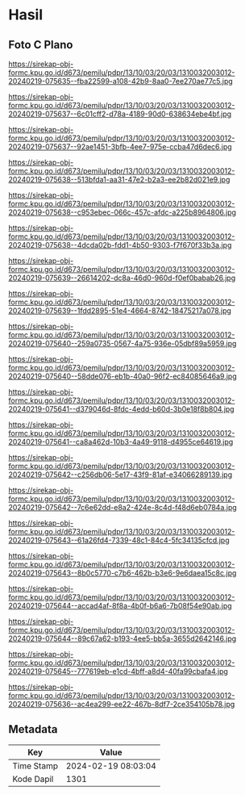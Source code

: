 # Hasil

## Foto C Plano

https://sirekap-obj-formc.kpu.go.id/d673/pemilu/pdpr/13/10/03/20/03/1310032003012-20240219-075635--fba22599-a108-42b9-8aa0-7ee270ae77c5.jpg

https://sirekap-obj-formc.kpu.go.id/d673/pemilu/pdpr/13/10/03/20/03/1310032003012-20240219-075637--6c01cff2-d78a-4189-90d0-638634ebe4bf.jpg

https://sirekap-obj-formc.kpu.go.id/d673/pemilu/pdpr/13/10/03/20/03/1310032003012-20240219-075637--92ae1451-3bfb-4ee7-975e-ccba47d6dec6.jpg

https://sirekap-obj-formc.kpu.go.id/d673/pemilu/pdpr/13/10/03/20/03/1310032003012-20240219-075638--513bfda1-aa31-47e2-b2a3-ee2b82d021e9.jpg

https://sirekap-obj-formc.kpu.go.id/d673/pemilu/pdpr/13/10/03/20/03/1310032003012-20240219-075638--c953ebec-066c-457c-afdc-a225b8964806.jpg

https://sirekap-obj-formc.kpu.go.id/d673/pemilu/pdpr/13/10/03/20/03/1310032003012-20240219-075638--4dcda02b-fdd1-4b50-9303-f7f670f33b3a.jpg

https://sirekap-obj-formc.kpu.go.id/d673/pemilu/pdpr/13/10/03/20/03/1310032003012-20240219-075639--26614202-dc8a-46d0-960d-f0ef0babab26.jpg

https://sirekap-obj-formc.kpu.go.id/d673/pemilu/pdpr/13/10/03/20/03/1310032003012-20240219-075639--1fdd2895-51e4-4664-8742-18475217a078.jpg

https://sirekap-obj-formc.kpu.go.id/d673/pemilu/pdpr/13/10/03/20/03/1310032003012-20240219-075640--259a0735-0567-4a75-936e-05dbf89a5959.jpg

https://sirekap-obj-formc.kpu.go.id/d673/pemilu/pdpr/13/10/03/20/03/1310032003012-20240219-075640--58dde076-eb1b-40a0-96f2-ec84085646a9.jpg

https://sirekap-obj-formc.kpu.go.id/d673/pemilu/pdpr/13/10/03/20/03/1310032003012-20240219-075641--d379046d-8fdc-4edd-b60d-3b0e18f8b804.jpg

https://sirekap-obj-formc.kpu.go.id/d673/pemilu/pdpr/13/10/03/20/03/1310032003012-20240219-075641--ca8a462d-10b3-4a49-9118-d4955ce64619.jpg

https://sirekap-obj-formc.kpu.go.id/d673/pemilu/pdpr/13/10/03/20/03/1310032003012-20240219-075642--c256db06-5e17-43f9-81af-e34066289139.jpg

https://sirekap-obj-formc.kpu.go.id/d673/pemilu/pdpr/13/10/03/20/03/1310032003012-20240219-075642--7c6e62dd-e8a2-424e-8c4d-f48d6eb0784a.jpg

https://sirekap-obj-formc.kpu.go.id/d673/pemilu/pdpr/13/10/03/20/03/1310032003012-20240219-075643--61a26fd4-7339-48c1-84c4-5fc34135cfcd.jpg

https://sirekap-obj-formc.kpu.go.id/d673/pemilu/pdpr/13/10/03/20/03/1310032003012-20240219-075643--8b0c5770-c7b6-462b-b3e6-9e6daea15c8c.jpg

https://sirekap-obj-formc.kpu.go.id/d673/pemilu/pdpr/13/10/03/20/03/1310032003012-20240219-075644--accad4af-8f8a-4b0f-b6a6-7b08f54e90ab.jpg

https://sirekap-obj-formc.kpu.go.id/d673/pemilu/pdpr/13/10/03/20/03/1310032003012-20240219-075644--89c67a62-b193-4ee5-bb5a-3655d2642146.jpg

https://sirekap-obj-formc.kpu.go.id/d673/pemilu/pdpr/13/10/03/20/03/1310032003012-20240219-075645--777619eb-e1cd-4bff-a8d4-40fa99cbafa4.jpg

https://sirekap-obj-formc.kpu.go.id/d673/pemilu/pdpr/13/10/03/20/03/1310032003012-20240219-075636--ac4ea299-ee22-467b-8df7-2ce354105b78.jpg


## Metadata

| Key        | Value               |
| ---------- | ------------------- |
| Time Stamp | 2024-02-19 08:03:04 |
| Kode Dapil | 1301                |



